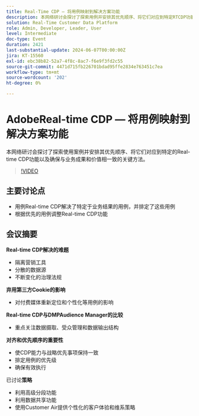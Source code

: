 ```yaml
---
title: Real-Time CDP — 将用例映射到解决方案功能
description: 本网络研讨会探讨了探索用例并安排其优先顺序、将它们对应到特定RTCDP功能以及确保与业务成果和价值相一致的关键方法。 关键讨论点 — 用例RT-CDP解决了特定于业务结果的用例并排定了这些用例的优先级​将RT-CDP功能与排定优先级的用例相协调
solution: Real-Time Customer Data Platform
role: Admin, Developer, Leader, User
level: Intermediate
doc-type: Event
duration: 2421
last-substantial-update: 2024-06-07T00:00:00Z
jira: KT-15560
exl-id: ebc38b82-52a7-4f8c-8ac7-f6e9f3fd2c55
source-git-commit: 4471d715fb226701bdad95ffe2834e763451c7ea
workflow-type: tm+mt
source-wordcount: '202'
ht-degree: 0%

---
```


# AdobeReal-time CDP — 将用例映射到解决方案功能

本网络研讨会探讨了探索使用案例并安排其优先顺序、将它们对应到特定的Real-time CDP功能以及确保与业务成果和价值相一致的关键方法。

>[!VIDEO](https://video.tv.adobe.com/v/3429290/?learn=on)

## 主要讨论点

* 用例Real-time CDP解决了特定于业务结果的用例，并排定了这些用例
* 根据优先的用例调整Real-time CDP功能

## 会议摘要

**Real-time CDP解决的难题**

* 隔离营销工具
* 分散的数据源
* 不断变化的治理法规

**弃用第三方Cookie的影响**

* 对付费媒体重新定位和个性化等用例的影响

**Real-time CDP与DMPAudience Manager的比较**

* 重点关注数据摄取、受众管理和数据输出结构

**对齐和优先顺序的重要性**

* 使CDP能力与战略优先事项保持一致
* 排定用例的优先级
* 确保有效执行

已讨论&#x200B;**策略**

* 利用高级分段功能
* 利用数据共享功能
* 使用Customer Air提供个性化的客户体验和维系策略
